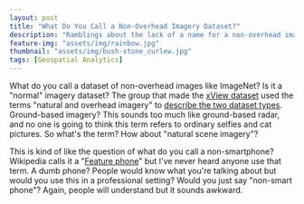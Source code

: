 ```yaml
---
layout: post
title: "What Do You Call a Non-Overhead Imagery Dataset?"
description: "Ramblings about the lack of a name for a non-overhead imagery dataset"
feature-img: "assets/img/rainbow.jpg"
thumbnail: "assets/img/bush-stone_curlew.jpg"
tags: [Geospatial Analytics]
---
```


What do you call a dataset of non-overhead images like ImageNet? Is it a "normal" imagery dataset? The group that made the [xView dataset](http://xviewdataset.org/) used the terms "natural and overhead imagery" to [describe the two dataset types](https://arxiv.org/pdf/1802.07856.pdf). Ground-based imagery? This sounds too much like ground-based radar, and no one is going to think this term refers to ordinary selfies and cat pictures. So what's the term? How about "natural scene imagery"?

This is kind of like the question of what do you call a non-smartphone? Wikipedia calls it a "[Feature phone](https://en.wikipedia.org/wiki/Feature_phone)" but I've never heard anyone use that term. A dumb phone? People would know what you're talking about but would you use this in a professional setting? Would you just say "non-smart phone"? Again, people will understand but it sounds awkward.
